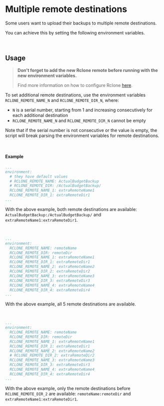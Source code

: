 # Multiple remote destinations

Some users want to upload their backups to multiple remote destinations.

You can achieve this by setting the following environment variables.

<br>



## Usage

> **Don't forget to add the new Rclone remote before running with the new environment variables.**
> 
> Find more information on how to configure Rclone [here](https://github.com/rodriguestiago0/actualbudget-backup#configure-rclone-%EF%B8%8F-must-read-%EF%B8%8F).

To set additional remote destinations, use the environment variables `RCLONE_REMOTE_NAME_N` and `RCLONE_REMOTE_DIR_N`, where:

- `N` is a serial number, starting from 1 and increasing consecutively for each additional destination
- `RCLONE_REMOTE_NAME_N` and `RCLONE_REMOTE_DIR_N` cannot be empty

Note that if the serial number is not consecutive or the value is empty, the script will break parsing the environment variables for remote destinations.

<br>



#### Example

```yml
...
environment:
  # they have default values
  # RCLONE_REMOTE_NAME: ActualBudgetBackup
  # RCLONE_REMOTE_DIR: /ActualBudgetBackup/
  RCLONE_REMOTE_NAME_1: extraRemoteName1
  RCLONE_REMOTE_DIR_1: extraRemoteDir1
...
```

With the above example, both remote destinations are available: `ActualBudgetBackup:/ActualBudgetBackup/` and `extraRemoteName1:extraRemoteDir1`.

<br>

```yml
...
environment:
  RCLONE_REMOTE_NAME: remoteName
  RCLONE_REMOTE_DIR: remoteDir
  RCLONE_REMOTE_NAME_1: extraRemoteName1
  RCLONE_REMOTE_DIR_1: extraRemoteDir1
  RCLONE_REMOTE_NAME_2: extraRemoteName2
  RCLONE_REMOTE_DIR_2: extraRemoteDir2
  RCLONE_REMOTE_NAME_3: extraRemoteName3
  RCLONE_REMOTE_DIR_3: extraRemoteDir3
  RCLONE_REMOTE_NAME_4: extraRemoteName4
  RCLONE_REMOTE_DIR_4: extraRemoteDir4
...
```

With the above example, all 5 remote destinations are available.

<br>

```yml
...
environment:
  RCLONE_REMOTE_NAME: remoteName
  RCLONE_REMOTE_DIR: remoteDir
  RCLONE_REMOTE_NAME_1: extraRemoteName1
  RCLONE_REMOTE_DIR_1: extraRemoteDir1
  RCLONE_REMOTE_NAME_2: extraRemoteName2
  # RCLONE_REMOTE_DIR_2: extraRemoteDir2
  RCLONE_REMOTE_NAME_3: extraRemoteName3
  RCLONE_REMOTE_DIR_3: extraRemoteDir3
  RCLONE_REMOTE_NAME_4: extraRemoteName4
  RCLONE_REMOTE_DIR_4: extraRemoteDir4
...
```

With the above example, only the remote destinations before `RCLONE_REMOTE_DIR_2` are available: `remoteName:remoteDir` and `extraRemoteName1:extraRemoteDir1`.

<br>
